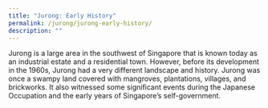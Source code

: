 ```yaml
---
title: "Jurong: Early History"
permalink: /jurong/jurong-early-history/
description: ""
---
```

Jurong is a large area in the southwest of Singapore that is known today as an industrial estate and a residential town. However, before its development in the 1960s, Jurong had a very different landscape and history. Jurong was once a swampy land covered with mangroves, plantations, villages, and brickworks. It also witnessed some significant events during the Japanese Occupation and the early years of Singapore’s self-government.